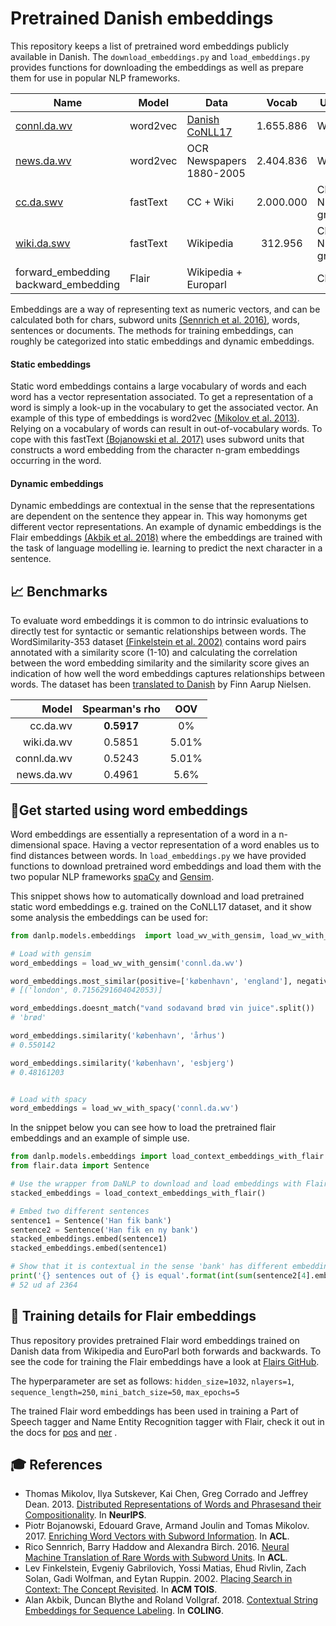 Pretrained Danish embeddings
============================
This repository keeps a list of pretrained word embeddings publicly available in Danish. The `download_embeddings.py`
and `load_embeddings.py` provides functions for downloading the embeddings as well as prepare them for use in 
popular NLP frameworks.

| Name | Model | Data | Vocab | Unit | Task  | Pretrainer |
|------|-------|------|:-----:|------|-------|---------------|
| [connl.da.wv](http://vectors.nlpl.eu/repository/#) | word2vec | [Danish CoNLL17](http://universaldependencies.org/conll17/) | 1.655.886 | Word | Skipgram | [University of Oslo](https://www.mn.uio.no/ifi/english/) |
| [news.da.wv](https://loar.kb.dk/handle/1902/329) | word2vec | OCR Newspapers 1880-2005 | 2.404.836 | Word | Skipgram | [Det Kgl. Bibliotek](http://www.kb.dk) |
| [cc.da.swv](https://fasttext.cc/docs/en/crawl-vectors.html) | fastText | CC + Wiki | 2.000.000 | Char N-gram | Skipgram |  [Facebook AI Research](https://research.fb.com/category/facebook-ai-research/) |
| [wiki.da.swv](https://fasttext.cc/docs/en/pretrained-vectors.html)| fastText | Wikipedia | 312.956 | Char N-gram | Skipgram | [Facebook AI Research](https://research.fb.com/category/facebook-ai-research/) |
| forward_embedding backward_embedding | Flair | Wikipedia + Europarl | | Char | LM | [Alexandra Institute](https://alexandra.dk/uk) |

Embeddings are a way of representing text as numeric vectors, and can be calculated both for chars, subword units [(Sennrich et al. 2016)](https://aclweb.org/anthology/P16-1162), 
words, sentences or documents.
The methods for training embeddings, can roughly be categorized into static embeddings and dynamic embeddings.

#### Static embeddings
Static word embeddings contains a large vocabulary of words and each word has a vector representation associated.
To get a representation of a word is simply a look-up in the vocabulary to get the associated vector. An example of this
type of embeddings is word2vec [(Mikolov et al. 2013)](https://papers.nips.cc/paper/5021-distributed-representations-of-words-and-phrases-and-their-compositionality.pdf).
Relying on a vocabulary of words can result in out-of-vocabulary words. To cope with this fastText [(Bojanowski et al. 2017)](https://aclweb.org/anthology/Q17-1010)
uses subword units that constructs a word embedding from the character n-gram embeddings occurring in the word.

#### Dynamic embeddings
Dynamic embeddings are contextual in the sense that the representations are dependent on the sentence they appear in.
This way homonyms get different vector representations. An example of dynamic embeddings is the Flair embeddings [(Akbik et al. 2018)](https://aclanthology.coli.uni-saarland.de/papers/C18-1139/c18-1139)
where the embeddings are trained with the task of language modelling ie. learning to predict 
the next character in a sentence.



## 📈 Benchmarks

To evaluate word embeddings it is common to do intrinsic evaluations to directly test for syntactic or 
semantic relationships between words. The WordSimilarity-353 dataset [(Finkelstein et al. 2002)](http://www.cs.technion.ac.il/~gabr/papers/tois_context.pdf)
contains word pairs annotated with a similarity score (1-10) and calculating the correlation between 
the word embedding similarity and the similarity score gives an indication of how well the word embeddings
captures relationships between words. The dataset has been 
[translated to Danish](https://github.com/fnielsen/dasem/tree/master/dasem/data/wordsim353-da) by Finn Aarup Nielsen. 

|       Model | Spearman's rho |  OOV  |
| ----------: | :------------: | :---: |
|    cc.da.wv |   **0.5917**   |  0%   |
|  wiki.da.wv |     0.5851     | 5.01% |
| connl.da.wv |     0.5243     | 5.01% |
|  news.da.wv |     0.4961     | 5.6%  |



## :hatching_chick:Get started using word embeddings

Word embeddings are essentially a representation of a word in a n-dimensional space.
Having a vector representation of a word enables us to find distances between words.
In `load_embeddings.py` we have provided functions to download pretrained word embeddings and load them with
the two popular NLP frameworks [spaCy](https://spacy.io/) and [Gensim](https://radimrehurek.com/gensim/).

This snippet shows how to automatically download and load pretrained static word embeddings e.g. trained on the CoNLL17 dataset, and it show some analysis  the embeddings can be used for: 
```python
from danlp.models.embeddings  import load_wv_with_gensim, load_wv_with_spacy

# Load with gensim
word_embeddings = load_wv_with_gensim('connl.da.wv')

word_embeddings.most_similar(positive=['københavn', 'england'], negative=['danmark'], topn=1)
# [('london', 0.7156291604042053)]

word_embeddings.doesnt_match("vand sodavand brød vin juice".split())
# 'brød'

word_embeddings.similarity('københavn', 'århus')
# 0.550142

word_embeddings.similarity('københavn', 'esbjerg')
# 0.48161203


# Load with spacy
word_embeddings = load_wv_with_spacy('connl.da.wv')

```



In the snippet below you can see how to load the pretrained flair embeddings and an example of simple use. 

```python
from danlp.models.embeddings import load_context_embeddings_with_flair
from flair.data import Sentence

# Use the wrapper from DaNLP to download and load embeddings with Flair
stacked_embeddings = load_context_embeddings_with_flair()

# Embed two different sentences
sentence1 = Sentence('Han fik bank')
sentence2 = Sentence('Han fik en ny bank')
stacked_embeddings.embed(sentence1)
stacked_embeddings.embed(sentence1)

# Show that it is contextual in the sense 'bank' has different embedding after context
print('{} sentences out of {} is equal'.format(int(sum(sentence2[4].embedding==sentence1[2].embedding)), len(sentence1[2].embedding)))
# 52 ud af 2364
```



## :wrench: ​Training details for Flair embeddings

Thus repository provides pretrained Flair word embeddings trained on Danish data from Wikipedia and EuroParl both forwards and backwards. To see the code for training the Flair embeddings have a look at  [Flairs GitHub](https://github.com/zalandoresearch/flair).

The hyperparameter are set as follows: `hidden_size=1032`, `nlayers=1`, `sequence_length=250`, `mini_batch_size=50`, 
`max_epochs=5`


The trained Flair word embeddings has been used in training a Part of Speech tagger and Name Entity Recognition tagger with Flair, check it out in the docs for  [pos](docs/models/pos.md) and [ner](docs/models/ner.md) . 





## 🎓 References

- Thomas Mikolov, Ilya Sutskever, Kai Chen, Greg Corrado and Jeffrey Dean. 2013. [Distributed Representations of Words and Phrasesand their Compositionality](https://papers.nips.cc/paper/5021-distributed-representations-of-words-and-phrases-and-their-compositionality.pdf). In **NeurIPS**.
- Piotr Bojanowski, Edouard Grave, Armand Joulin and Tomas Mikolov. 2017. [Enriching Word Vectors with Subword Information](https://aclweb.org/anthology/Q17-1010). In **ACL**.
- Rico Sennrich, Barry Haddow and Alexandra Birch. 2016. [Neural Machine Translation of Rare Words with Subword Units](https://aclweb.org/anthology/P16-1162). In **ACL**.
- Lev Finkelstein, Evgeniy Gabrilovich, Yossi Matias, Ehud Rivlin, Zach Solan, Gadi Wolfman, and Eytan Ruppin. 2002. [Placing Search in Context: The Concept Revisited](http://www.cs.technion.ac.il/~gabr/papers/tois_context.pdf). In  **ACM TOIS**.
- Alan Akbik, Duncan Blythe and Roland Vollgraf. 2018. [Contextual String Embeddings for Sequence Labeling](https://aclanthology.coli.uni-saarland.de/papers/C18-1139/c18-1139). In **COLING**.